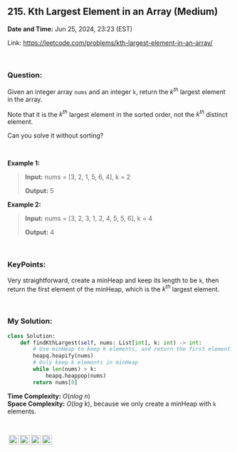 ## 215. Kth Largest Element in an Array (Medium)
**Date and Time:** Jun 25, 2024, 23:23 (EST)

Link: https://leetcode.com/problems/kth-largest-element-in-an-array/

<br>

### Question:
Given an integer array `nums` and an integer `k`, return the $k^{th}$ largest element in the array.

Note that it is the $k^{th}$ largest element in the sorted order, not the $k^{th}$ distinct element.

Can you solve it without sorting?

<br>

**Example 1:**
> **Input:** nums = [3, 2, 1, 5, 6, 4], k = 2
> 
> **Output:** 5

**Example 2:**
> **Input:** nums = [3, 2, 3, 1, 2, 4, 5, 5, 6], k = 4
> 
> **Output:** 4

<br>

### KeyPoints: 
Very straightforward, create a minHeap and keep its length to be `k`, then return the first element of the minHeap, which is the $k^{th}$ largest element.

<br>

### My Solution:
```python
class Solution:
    def findKthLargest(self, nums: List[int], k: int) -> int:
        # Use minHeap to keep k elements, and return the first element
        heapq.heapify(nums)
        # Only keep k elements in minHeap
        while len(nums) > k:
            heapq.heappop(nums)
        return nums[0]
```
**Time Complexity:** $O(nlog\ n)$ <br>
**Space Complexity:** $O(log\ k)$, because we only create a minHeap with `k` elements.

<br>

<img style="height:22px!important;margin-left:3px;vertical-align:text-bottom;" src="https://mirrors.creativecommons.org/presskit/icons/cc.svg?ref=chooser-v1" alt="CC BY-NC-SA" title="CC BY-NC-SA"><img style="height:22px!important;margin-left:3px;vertical-align:text-bottom;" src="https://mirrors.creativecommons.org/presskit/icons/by.svg?ref=chooser-v1" alt="BY: credit must be given to the creator" title="BY: credit must be given to the creator"><img style="height:22px!important;margin-left:3px;vertical-align:text-bottom;" src="https://mirrors.creativecommons.org/presskit/icons/nc.svg?ref=chooser-v1" alt="NC: Only noncommercial uses of the work are permitted" title="NC: Only noncommercial uses of the work are permitted"><img style="height:22px!important;margin-left:3px;vertical-align:text-bottom;" src="https://mirrors.creativecommons.org/presskit/icons/sa.svg?ref=chooser-v1" alt="SA: Adaptations must be shared under the same terms" title="SA: Adaptations must be shared under the same terms">